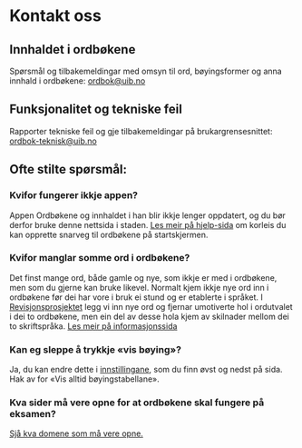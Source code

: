 # Kontakt oss
## Innhaldet i ordbøkene
Spørsmål og tilbakemeldingar med omsyn til ord, bøyingsformer og anna innhald i ordbøkene: [ordbok@uib.no](mailto:ordbok@uib.no)

## Funksjonalitet og tekniske feil
Rapporter tekniske feil og gje tilbakemeldingar på brukargrensesnittet: [ordbok-teknisk@uib.no](mailto:ordbok-teknisk@uib.no)

## Ofte stilte spørsmål:

### Kvifor fungerer ikkje appen?
Appen Ordbøkene og innhaldet i han blir ikkje lenger oppdatert, og du bør derfor bruke denne nettsida i staden. [Les meir på hjelp-sida](/nno/help/smartphone) om korleis du kan opprette snarveg til ordbøkene på startskjermen.

### Kvifor manglar somme ord i ordbøkene?
Det finst mange ord, både gamle og nye, som ikkje er med i ordbøkene, men som du gjerne kan bruke likevel. Normalt kjem ikkje nye ord inn i ordbøkene før dei har vore i bruk ei stund og er etablerte i språket. I [Revisjonsprosjektet](/nno/about/revision-project) legg vi inn nye ord og fjernar umotiverte hol i ordutvalet i dei to ordbøkene, men ein del av desse hola kjem av skilnader mellom dei to skriftspråka. [Les meir på informasjonssida](/nno/missing-word)

### Kan eg sleppe å trykkje «vis bøying»?
Ja, du kan endre dette i [innstillingane](nno/settings), som du finn øvst og nedst på sida. Hak av for «Vis alltid bøyingstabellane».

### Kva sider må vere opne for at ordbøkene skal fungere på eksamen?
[Sjå kva domene som må vere opne. ](/nno/help/school)

